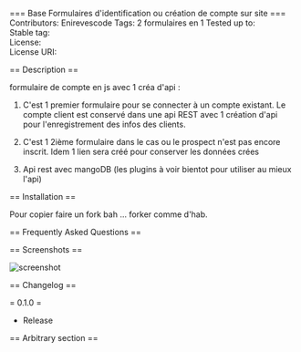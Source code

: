 === Base Formulaires d'identification ou création de compte sur site ===
Contributors:      Enirevescode
Tags:              2 formulaires en 1
Tested up to:      
Stable tag:        
License:           
License URI:       



== Description ==

formulaire de compte en js avec 1 créa d'api :
1) C'est 1 premier formulaire pour se connecter à un compte existant.
Le compte client est conservé dans une api REST avec 1 création d'api pour l'enregistrement des infos des clients.

2) C'est 1 2ième formulaire dans le cas ou le prospect n'est pas encore inscrit. Idem 1 lien sera créé pour conserver les données crées

3) Api rest avec mangoDB (les plugins à voir bientot pour utiliser au mieux l'api)

== Installation ==

Pour copier faire un fork bah ... forker comme d'hab.




== Frequently Asked Questions ==



== Screenshots ==

![screenshot](assets/images/Screenshot_Formulaire_Compte.png "screenshot")


== Changelog ==

= 0.1.0 =
* Release

== Arbitrary section ==

